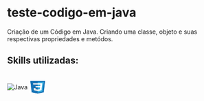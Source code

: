 # teste-codigo-em-java

Criação de um Código em Java. Criando uma classe, objeto e suas respectivas propriedades e metódos.

## Skills utilizadas:
<div style="display: inline_block"><br>
  <img align="center" alt="Java" height="70" width="70" src="https://raw.githubusercontent.com/get-icon/geticon/master/icons/spring-logo.svg">
  <img align="center" alt="Spring" height="30" width="40" src="https://raw.githubusercontent.com/devicons/devicon/master/icons/css3/css3-original.svg">
 

